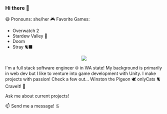 ### Hi there 👋 
 😄 Pronouns: she/her
 🎮 Favorite Games:
  * Overwatch 2
  * Stardew Valley :seedling:
  * Doom
  * Stray :black_cat:

<p align="center">
  <a href="https://skillicons.dev">
    <img src="https://skillicons.dev/icons?i=git,github,js,cs,aws,blender,bootstrap,css,sass,html,discord,express,figma,flask,gradle,instagram,linkedin,mysql,nodejs,ps,powershell,py,unity" />
  </a>
</p>


I'm a full stack software engineer :globe_with_meridians: in WA state! 
My background is primarily in web dev but I like to venture into game development with Unity. 
I make projects with passion! Check a few out...
Winston the Pigeon :dove:
onlyCats :cat2:
CraveIt! 	:watermelon:

Ask me about current projects!
 
📫 Send me a message! 	:cancer:

